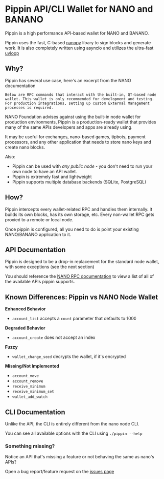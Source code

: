 # Pippin API/CLI Wallet for NANO and BANANO

Pippin is a high performance API-based wallet for NANO and BANANO.

Pippin uses the fast, C-based [nanopy](https://github.com/npy0/nanopy/tree/master/nanopy) libary to sign blocks and generate work. It is also completely written using asyncio and utilizes the ultra-fast [uvloop](https://github.com/MagicStack/uvloop)

## Why?

Pippin has several use case, here's an excerpt from the NANO documentation

```
Below are RPC commands that interact with the built-in, QT-based node wallet. This wallet is only recommended for development and testing. For production integrations, setting up custom External Management processes is required.
```

NANO Foundation advises against using the built-in node wallet for production environments, Pippin is a production-ready wallet that provides many of the same APIs developers and apps are already using.

It may be useful for exchanges, nano-based games, tipbots, payment processors, and any other application that needs to store nano keys and create nano blocks.

Also:

- Pippin can be used with *any public node* - you don't need to run your own node to have an API wallet.
- Pippin is extremely fast and lightweight
- Pippin supports multiple database backends (SQLite, PostgreSQL)

## How?

Pippin intercepts every wallet-related RPC and handles them internally. It builds its own blocks, has its own storage, etc. Every non-wallet RPC gets proxied to a remote or local node.

Once pippin is configured, all you need to do is point your existing NANO/BANANO application to it.

## API Documentation

Pippin is designed to be a drop-in replacement for the standard node wallet, with some exceptions (see the next section)

You should reference the [NANO RPC documentation](https://docs.nano.org/commands/rpc-protocol/#wallet-rpcs) to view a list of all of the available APIs pippin supports.

## Known Differences: Pippin vs NANO Node Wallet

**Enhanced Behavior**

- `account_list` accepts a `count` parameter that defaults to 1000

**Degraded Behavior**

- `account_create` does not accept an index

**Fuzzy**

- `wallet_change_seed` decrypts the wallet, if it's encrypted

**Missing/Not Implemented**

- `account_move`
- `account_remove`
- `receive_minimum`
- `receive_minimum_set`
- `wallet_add_watch`

## CLI Documentation

Unlike the API, the CLI is entirely different from the nano node CLI.

You can see all available options with the CLI using `./pippin --help`

### Something missing?

Notice an API that's missing a feature or not behaving the same as nano's APIs?

Open a bug report/feature request on the [issues page](https://github.com/bbedward/pippin_nano_wallet/issues)